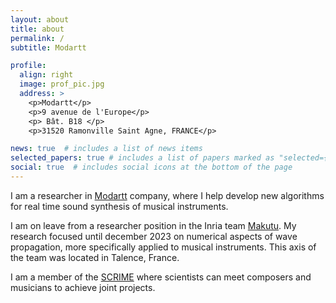 ```yaml
---
layout: about
title: about
permalink: /
subtitle: Modartt

profile:
  align: right
  image: prof_pic.jpg
  address: >
    <p>Modartt</p>
    <p>9 avenue de l'Europe</p>
    <p> Bât. B18 </p>
    <p>31520 Ramonville Saint Agne, FRANCE</p>   

news: true  # includes a list of news items
selected_papers: true # includes a list of papers marked as "selected={true}"
social: true  # includes social icons at the bottom of the page
---
```


I am a researcher in [Modartt](http://www.modartt.com) company, where I help develop new algorithms for real time sound synthesis of musical instruments.

I am on leave from a researcher position in the Inria team [Makutu](https://team.inria.fr/makutu/). My research focused until december 2023 on numerical aspects of wave propagation, more specifically applied to musical instruments. This axis of the team was located in Talence, France.

I am a member of the [SCRIME](https://scrime.u-bordeaux.fr) where scientists can meet composers and musicians to achieve joint projects.

<!--In the GDS [EcoInfo](https://ecoinfo.cnrs.fr), I try to better understand the environmental footprint of the digital world.-->

<!-- I also like to play the baroque oboe with the [Ensemble Les Précieuses](https://ensemblelesprecieuses.fr), the Ensemble Maddalena and others, to sing in the choir [Orfeo](https://ensembleorfeo.fr) and to listen to [J. S. Bach](https://en.wikipedia.org/wiki/Johann_Sebastian_Bach) wonderful work.--> 
 
<!--
Put your address / P.O. box / other info right below your picture. You can also disable any these elements by editing `profile` property of the YAML header of your `_pages/about.md`. Edit `_bibliography/papers.bib` and Jekyll will render your [publications page](/al-folio/publications/) automatically.

Link to your social media connections, too. This theme is set up to use [Font Awesome icons](http://fortawesome.github.io/Font-Awesome/) and [Academicons](https://jpswalsh.github.io/academicons/), like the ones below. Add your Facebook, Twitter, LinkedIn, Google Scholar, or just disable all of them.

-->
